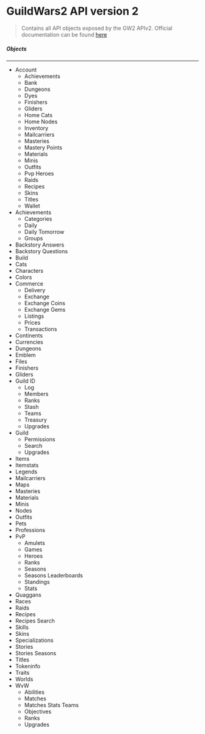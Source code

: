 # GuildWars2 API version 2

> Contains all API objects exposed by the GW2 APIv2. Official
> documentation can be found [here](https://wiki.guildwars2.com/wiki/API:2)

##### Objects
----

- Account
    - Achievements
    - Bank
    - Dungeons
    - Dyes
    - Finishers
    - Gliders
    - Home Cats
    - Home Nodes
    - Inventory
    - Mailcarriers
    - Masteries
    - Mastery Points
    - Materials
    - Minis
    - Outfits
    - Pvp Heroes
    - Raids
    - Recipes
    - Skins
    - Titles
    - Wallet
- Achievements
    - Categories
    - Daily
    - Daily Tomorrow
    - Groups
- Backstory Answers
- Backstory Questions
- Build
- Cats
- Characters
- Colors
- Commerce
    - Delivery
    - Exchange
    - Exchange Coins
    - Exchange Gems
    - Listings
    - Prices
    - Transactions
- Continents
- Currencies
- Dungeons
- Emblem
- Files
- Finishers
- Gliders
- Guild ID
    - Log
    - Members
    - Ranks
    - Stash
    - Teams
    - Treasury
    - Upgrades
- Guild
    - Permissions
    - Search
    - Upgrades
- Items
- Itemstats
- Legends
- Mailcarriers
- Maps
- Masteries
- Materials
- Minis
- Nodes
- Outfits
- Pets
- Professions
- PvP
    - Amulets
    - Games
    - Heroes
    - Ranks
    - Seasons
    - Seasons Leaderboards
    - Standings
    - Stats
- Quaggans
- Races
- Raids
- Recipes
- Recipes Search
- Skills
- Skins
- Specializations
- Stories
- Stories Seasons
- Titles
- Tokeninfo
- Traits
- Worlds
- WvW
    - Abilities
    - Matches
    - Matches Stats Teams
    - Objectives
    - Ranks
    - Upgrades
